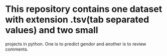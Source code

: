 # This repository contains one dataset with extension .tsv(tab separated values) and two small 
projects in python. One is to predict gendor and another is to review comments.
